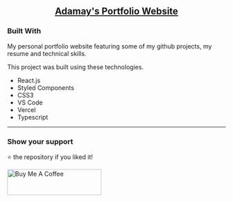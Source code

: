 <h2 align="center"><a href="https://adamaymann.servatom.com" target="_blank">Adamay's Portfolio Website</a>
</h2>

### Built With

My personal portfolio website featuring some of my github projects, my resume and technical skills.<br/>

This project was built using these technologies.

- React.js
- Styled Components
- CSS3
- VS Code
- Vercel
- Typescript

<hr>

### Show your support

⭐ the repository if you liked it!

<a href="https://www.buymeacoffee.com/AdamayMann" target="_blank"><img src="https://cdn.buymeacoffee.com/buttons/v2/default-violet.png" alt="Buy Me A Coffee" height= "60px" width= "217px" ></a>
